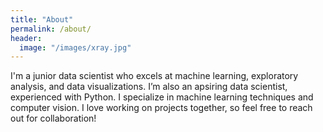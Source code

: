 ```yaml
---
title: "About"
permalink: /about/
header:
  image: "/images/xray.jpg"
---
```


I'm a junior data scientist who excels at machine learning, exploratory analysis, and data visualizations.
I’m also an apsiring data scientist, experienced with Python. I specialize in machine learning techniques and computer vision. I love working on projects together, so feel free to reach out for collaboration!